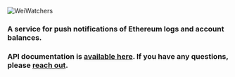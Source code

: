 ![WeiWatchers](https://s3.amazonaws.com/smartcontract/off-app/Wei-Watchers-sm.jpg)


### A service for push notifications of Ethereum logs and account balances.

### API documentation is [available here](https://weiwatchers-docs.smartcontract.com). If you have any questions, please [reach out](mailto:support@smartcontract.com).
